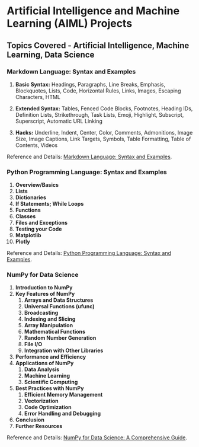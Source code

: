 # Artificial Intelligence and Machine Learning (AIML) Projects

## Topics Covered - Artificial Intelligence, Machine Learning, Data Science

### Markdown Language: Syntax and Examples

1. **Basic Syntax:** Headings, Paragraphs, Line Breaks, Emphasis, Blockquotes, Lists, Code, Horizontal Rules, Links, Images, Escaping Characters, HTML

2. **Extended Syntax:** Tables, Fenced Code Blocks, Footnotes, Heading IDs, Definition Lists, Strikethrough, Task Lists, Emoji, Highlight, Subscript, Superscript, Automatic URL Linking

3. **Hacks:** Underline, Indent, Center, Color, Comments, Admonitions, Image Size, Image Captions, Link Targets, Symbols, Table Formatting, Table of Contents, Videos

Reference and Details: [Markdown Language: Syntax and Examples](./markdown-language-syntax-and-examples.html).

### Python Programming Language: Syntax and Examples

1. **Overview/Basics**
2. **Lists**
3. **Dictionaries**
4. **If Statements; While Loops**
5. **Functions**
6. **Classes**
7. **Files and Exceptions**
8. **Testing your Code**
9. **Matplotlib**
10. **Plotly**

Reference and Details: [Python Programming Language: Syntax and Examples](./python-programming-language-syntax-and-examples.html).

### NumPy for Data Science

1. **Introduction to NumPy**
2. **Key Features of NumPy**
   1. **Arrays and Data Structures**
   2. **Universal Functions (ufunc)**
   3. **Broadcasting**
   4. **Indexing and Slicing**
   5. **Array Manipulation**
   6. **Mathematical Functions**
   7. **Random Number Generation**
   8. **File I/O**
   9. **Integration with Other Libraries**
3. **Performance and Efficiency**
4. **Applications of NumPy**
   1. **Data Analysis**
   2. **Machine Learning**
   3. **Scientific Computing**
5. **Best Practices with NumPy**
   1. **Efficient Memory Management**
   2. **Vectorization**
   3. **Code Optimization**
   4. **Error Handling and Debugging**
6. **Conclusion**
7. **Further Resources**

Reference and Details: [NumPy for Data Science: A Comprehensive Guide](./numpy-for-data-science-a-comprehensive-guide).
